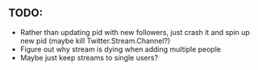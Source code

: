 ## TODO:

- Rather than updating pid with new followers, just crash it and spin up new pid (maybe kill Twitter.Stream.Channel?)
- Figure out why stream is dying when adding multiple people
- Maybe just keep streams to single users?
